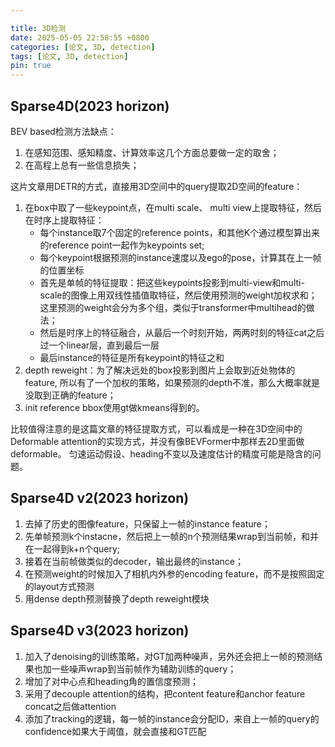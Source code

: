 ```yaml
---

title: 3D检测
date: 2025-05-05 22:58:55 +0800
categories: [论文, 3D, detection]
tags: [论文, 3D, detection]
pin: true
---
```


## Sparse4D(2023 horizon)

BEV based检测方法缺点：

1. 在感知范围、感知精度、计算效率这几个方面总要做一定的取舍；
2. 在高程上总有一些信息损失；

这片文章用DETR的方式，直接用3D空间中的query提取2D空间的feature：

1. 在box中取了一些keypoint点，在multi scale、 multi view上提取特征，然后在时序上提取特征：
   - 每个instance取7个固定的reference points，和其他K个通过模型算出来的reference point一起作为keypoints set;
   - 每个keypoint根据预测的instance速度以及ego的pose，计算其在上一帧的位置坐标
   - 首先是单帧的特征提取：把这些keypoints投影到multi-view和multi-scale的图像上用双线性插值取特征，然后使用预测的weight加权求和；这里预测的weight会分为多个组，类似于transformer中multihead的做法；
   - 然后是时序上的特征融合，从最后一个时刻开始，两两时刻的特征cat之后过一个linear层，直到最后一层
   - 最后instance的特征是所有keypoint的特征之和
2. depth reweight：为了解决远处的box投影到图片上会取到近处物体的feature, 所以有了一个加权的策略，如果预测的depth不准，那么大概率就是没取到正确的feature；
3. init reference bbox使用gt做kmeans得到的。

比较值得注意的是这篇文章的特征提取方式，可以看成是一种在3D空间中的Deformable attention的实现方式，并没有像BEVFormer中那样去2D里面做deformable。
匀速运动假设、heading不变以及速度估计的精度可能是隐含的问题。

## Sparse4D v2(2023 horizon)

1. 去掉了历史的图像feature，只保留上一帧的instance feature；
2. 先单帧预测k个instacne，然后把上一帧的n个预测结果wrap到当前帧，和并在一起得到k+n个query;
3. 接着在当前帧做类似的decoder，输出最终的instance；
4. 在预测weight的时候加入了相机内外参的encoding feature，而不是按照固定的layout方式预测
5. 用dense depth预测替换了depth reweight模块

## Sparse4D v3(2023 horizon)

1. 加入了denoising的训练策略，对GT加两种噪声，另外还会把上一帧的预测结果也加一些噪声wrap到当前帧作为辅助训练的query；
2. 增加了对中心点和heading角的置信度预测；
3. 采用了decouple attention的结构，把content feature和anchor feature concat之后做attention
4. 添加了tracking的逻辑，每一帧的instance会分配ID，来自上一帧的query的confidence如果大于阈值，就会直接和GT匹配

